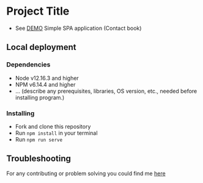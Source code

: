 # Project Title

- See [DEMO](https://andriimanyak.github.io/vue-spa-tt/)
Simple SPA application (Contact book)

## Local deployment

### Dependencies
* Node v12.16.3 and higher
* NPM v6.14.4 and higher
* ... (describe any prerequisites, libraries, OS version, etc., needed before installing program.)


### Installing
* Fork and clone this repository
* Run `npm install` in your terminal
* Run `npm run serve`

## Troubleshooting
For any contributing or problem solving you could find me [here](https://t.me/AndriyManyak)


